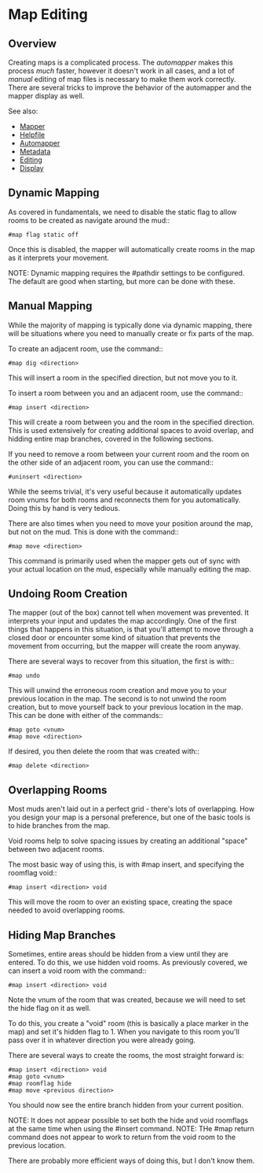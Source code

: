 Map Editing
===========


Overview
--------
Creating maps is a complicated process. The *automapper* makes this process *much* faster, however it doesn't work in all cases, and a lot of *manual* editing of map files is necessary to make them work correctly. There are several tricks to improve the behavior of the automapper and the mapper display as well.


See also:

- [Mapper](index.md)
- [Helpfile](helpfile.md)
- [Automapper](automapper.md)
- [Metadata](metadata.md)
- [Editing](editing.md)
- [Display](display.md)


Dynamic Mapping
---------------
As covered in fundamentals, we need to disable the static flag to allow rooms to be created as navigate around the mud::

    #map flag static off

Once this is disabled, the mapper will automatically create rooms in the map as it interprets your movement.

NOTE: Dynamic mapping requires the #pathdir settings to be configured. The default are good when starting, but more can be done with these.


Manual Mapping
--------------
While the majority of mapping is typically done via dynamic mapping, there will be situations where you need to manually create or fix parts of the map.

To create an adjacent room, use the command::

    #map dig <direction>

This will insert a room in the specified direction, but not move you to it.

To insert a room between you and an adjacent room, use the command::

    #map insert <direction>

This will create a room between you and the room in the specified direction. This is used extensively for creating additional spaces to avoid overlap, and hidding entire map branches, covered in the following sections.

If you need to remove a room between your current room and the room on the other side of an adjacent room, you can use the command::

    #uninsert <direction>

While the seems trivial, it's very useful because it automatically updates room vnums for both rooms and reconnects them for you automatically. Doing this by hand is very tedious.

There are also times when you need to move your position around the map, but not on the mud. This is done with the command::

    #map move <direction>

This command is primarily used when the mapper gets out of sync with your actual location on the mud, especially while manually editing the map.


Undoing Room Creation
---------------------
The mapper (out of the box) cannot tell when movement was prevented. It interprets your input and updates the map accordingly. One of the first things that happens in this situation, is that you'll attempt to move through a closed door or encounter some kind of situation that prevents the movement from occurring, but the mapper will create the room anyway.

There are several ways to recover from this situation, the first is with::

    #map undo

This will unwind the erroneous room creation and move you to your previous location in the map.
The second is to not unwind the room creation, but to move yourself back to your previous location in the map. This can be done with either of the commands::

    #map goto <vnum>
    #map move <direction>

If desired, you then delete the room that was created with::

    #map delete <direction>


Overlapping Rooms
-----------------
Most muds aren't laid out in a perfect grid - there's lots of overlapping. How you design your map is a personal preference, but one of the basic tools is to hide branches from the map.

Void rooms help to solve spacing issues by creating an additional "space" between two adjacent rooms.

The most basic way of using this, is with #map insert, and specifying the roomflag void::

    #map insert <direction> void

This will move the room to <direction> over an existing space, creating the space needed to avoid overlapping rooms.


Hiding Map Branches
-------------------
Sometimes, entire areas should be hidden from a view until they are entered. To do this, we use hidden void rooms. As previously covered, we can insert a void room with the command::

    #map insert <direction> void

Note the vnum of the room that was created, because we will need to set the hide flag on it as well.

To do this, you create a "void" room (this is basically a place marker in the map) and set it's hidden flag to 1. When you navigate to this room you'll pass over it in whatever direction you were already going.

There are several ways to create the rooms, the most straight forward is:

    #map insert <direction> void
    #map goto <vnum>
    #map roomflag hide
    #map move <previous direction>

You should now see the entire branch hidden from your current position.

NOTE: It does not appear possible to set both the hide and void roomflags at the same time when using the #insert command.
NOTE: THe #map return command does not appear to work to return from the void room to the previous location.

There are probably more efficient ways of doing this, but I don't know them.

